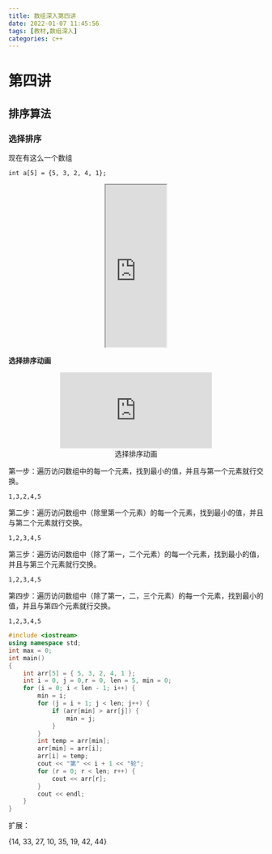 ```yaml
---
title: 数组深入第四讲
date: 2022-01-07 11:45:56
tags: [教材,数组深入] 
categories: c++
---
```


# 第四讲

## 排序算法

### 选择排序

现在有这么一个数组

`int a[5] = {5, 3, 2, 4, 1};`

<div style="text-align: center;" >
<iframe   src="http://192.168.137.1/排序.html" width="120px" height="320px"   frameborder="1/0"  name="iframe名称"     scrolling="yes/no/auto">   
</iframe>
</div>

**选择排序动画**

<div style="text-align: center;" >
<iframe 
src="http://192.168.137.1/选择排序.mp4" 
scrolling="no" 
border="0" 
frameborder="no" 
framespacing="0" auto
allowfullscreen="true" 
height=auto 
width=auto> 
</iframe>
<br/>
<span>选择排序动画</span>
</div>

第一步：遍历访问数组中的每一个元素，找到最小的值，并且与第一个元素就行交换。

`1,3,2,4,5`

第二步：遍历访问数组中（除里第一个元素）的每一个元素，找到最小的值，并且与第二个元素就行交换。

`1,2,3,4,5`

第三步：遍历访问数组中（除了第一，二个元素）的每一个元素，找到最小的值，并且与第三个元素就行交换。

`1,2,3,4,5`

第四步：遍历访问数组中（除了第一，二，三个元素）的每一个元素，找到最小的值，并且与第四个元素就行交换。

`1,2,3,4,5`

```c++
#include <iostream>
using namespace std;
int max = 0;
int main()
{
	int arr[5] = { 5, 3, 2, 4, 1 };
	int i = 0, j = 0,r = 0, len = 5, min = 0;
	for (i = 0; i < len - 1; i++) {
		min = i;
		for (j = i + 1; j < len; j++) {
			if (arr[min] > arr[j]) {
				min = j;
			}
		}
		int temp = arr[min];
		arr[min] = arr[i];
		arr[i] = temp;
		cout << "第" << i + 1 << "轮";
		for (r = 0; r < len; r++) {
			cout << arr[r];
		}
		cout << endl;
	}
}
```

扩展：

{14, 33, 27, 10, 35, 19, 42, 44}